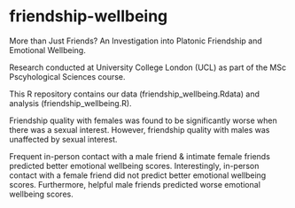 # friendship-wellbeing
More than Just Friends? An Investigation into Platonic Friendship and Emotional Wellbeing.

Research conducted at University College London (UCL) as part of the MSc Pscyhological Sciences course.

This R repository contains our data (friendship_wellbeing.Rdata) and analysis (friendship_wellbeing.R).

Friendship quality with females was found to be significantly worse when there was a sexual interest.
However, friendship quality with males was unaffected by sexual interest.

Frequent in-person contact with a male friend & intimate female friends predicted better emotional wellbeing scores. 
Interestingly, in-person contact with a female friend did not predict better emotional wellbeing scores.
Furthermore, helpful male friends predicted worse emotional wellbeing scores.

